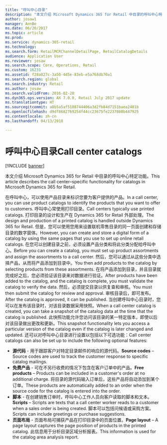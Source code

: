 ```yaml
---
title: "呼叫中心目录"
description: "本文介绍 Microsoft Dynamics 365 for Retail 中目录的呼叫中心特定功能。"
author: josaw1
manager: AnnBe
ms.date: 06/20/2017
ms.topic: article
ms.prod: 
ms.service: dynamics-365-retail
ms.technology: 
ms.search.form: RetailMCRChannelDetailPage, RetailCatalogDetails
audience: Application User
ms.reviewer: josaw
ms.search.scope: Core, Operations, Retail
ms.custom: 16231
ms.assetid: f28a827c-3a50-4d5e-83eb-e5a768db70a1
ms.search.region: global
ms.search.industry: Retail
ms.author: josaw
ms.search.validFrom: 2016-02-28
ms.dyn365.ops.version: AX 7.0.0, Retail July 2017 update
ms.translationtype: HT
ms.sourcegitcommit: a8b5a5af5108744406a3d2fb84d7151baea2481b
ms.openlocfilehash: d9df8682769254f44cc23675fe2237080b447925
ms.contentlocale: zh-cn
ms.lasthandoff: 04/13/2018

---
```


# <a name="call-center-catalogs"></a><span data-ttu-id="432f8-103">呼叫中心目录</span><span class="sxs-lookup"><span data-stu-id="432f8-103">Call center catalogs</span></span>

[!INCLUDE [banner](includes/banner.md)]

<span data-ttu-id="432f8-104">本文介绍 Microsoft Dynamics 365 for Retail 中目录的呼叫中心特定功能。</span><span class="sxs-lookup"><span data-stu-id="432f8-104">This article describes the call center–specific functionality for catalogs in Microsoft Dynamics 365 for Retail.</span></span>

<span data-ttu-id="432f8-105">在呼叫中心，可以使用产品目录来标识您要为客户提供的产品。</span><span class="sxs-lookup"><span data-stu-id="432f8-105">In a call center, you can use product catalogs to identify the products that you want to offer to customers.</span></span> <span data-ttu-id="432f8-106">呼叫中心常使用打印目录。</span><span class="sxs-lookup"><span data-stu-id="432f8-106">Call centers typically use printed catalogs.</span></span> <span data-ttu-id="432f8-107">打印目录的设计和生产在 Dynamics 365 for Retail 外部处理。</span><span class="sxs-lookup"><span data-stu-id="432f8-107">The design and production of a printed catalog is handled outside Dynamics 365 for Retail.</span></span> <span data-ttu-id="432f8-108">但是，您可以使用您用来设置联机零售目录的同一页面创建和存储目录的数字窗体。</span><span class="sxs-lookup"><span data-stu-id="432f8-108">However, you can create and store a digital form of a catalog by using the same pages that you use to set up online retail catalogs.</span></span> <span data-ttu-id="432f8-109">在您可以创建目录之前，必须设置产品分类和将此分类分配给呼叫中心。</span><span class="sxs-lookup"><span data-stu-id="432f8-109">Before you can create a catalog, you must set up product assortments and assign the assortments to a call center.</span></span> <span data-ttu-id="432f8-110">然后，您可以通过从这些分类中选择产品，从而将产品添加到目录中。</span><span class="sxs-lookup"><span data-stu-id="432f8-110">You then add products to the catalog by selecting products from these assortments.</span></span> <span data-ttu-id="432f8-111">在将产品添加到目录，并且目录就完成好之后，您必须验证该目录来对数据进行验证。</span><span class="sxs-lookup"><span data-stu-id="432f8-111">After products have been added to the catalog, and the catalog is complete, you must validate the catalog to verify the data.</span></span> <span data-ttu-id="432f8-112">然后，必须提交目录以供复查和审核。</span><span class="sxs-lookup"><span data-stu-id="432f8-112">You must then submit the catalog for review and approval.</span></span> <span data-ttu-id="432f8-113">审核目录后，即可发布。</span><span class="sxs-lookup"><span data-stu-id="432f8-113">After the catalog is approved, it can be published.</span></span> <span data-ttu-id="432f8-114">当创建呼叫中心目录时，您可以在发布该目录时，对该目录数据采用快照。</span><span class="sxs-lookup"><span data-stu-id="432f8-114">When a call center catalog is created, you can take a snapshot of the catalog data at the time that the catalog is published.</span></span> <span data-ttu-id="432f8-115">此快照功能允许您访问该目录的某一特定版本，即使以后对该目录做出更改和更新。</span><span class="sxs-lookup"><span data-stu-id="432f8-115">This snapshot functionality lets you access a particular version of the catalog even if the catalog is later changed and updated.</span></span> <span data-ttu-id="432f8-116">还可以对呼叫中心目录进行设置以包括以下可选功能：</span><span class="sxs-lookup"><span data-stu-id="432f8-116">Call center catalogs can also be set up to include the following optional features:</span></span>

-   <span data-ttu-id="432f8-117">**源代码** - 用于跟踪客户对特定目录邮件的响应的源代码。</span><span class="sxs-lookup"><span data-stu-id="432f8-117">**Source codes** – Source codes are used to track the customer response to specific catalog mailings.</span></span>
-   <span data-ttu-id="432f8-118">**免费产品** - 可在不另行收费的情况下包含在客户订单中的产品。</span><span class="sxs-lookup"><span data-stu-id="432f8-118">**Free products** – Products can be included in a customer's order at no additional charge.</span></span> <span data-ttu-id="432f8-119">将目录的源代码输入订单后，这些产品将自动添加到某个订单。</span><span class="sxs-lookup"><span data-stu-id="432f8-119">These products are automatically added to an order when the source code for the catalog is entered into the order.</span></span>
-   <span data-ttu-id="432f8-120">**脚本** - 在创建销售订单时，呼叫中心工作人员向客户读取的脚本和文本。</span><span class="sxs-lookup"><span data-stu-id="432f8-120">**Scripts** – Scripts are texts that a call center worker reads to a customer when a sales order is being created.</span></span> <span data-ttu-id="432f8-121">脚本可以包括问候语或采购方案。</span><span class="sxs-lookup"><span data-stu-id="432f8-121">Scripts can include greetings or purchase suggestions.</span></span>
-   <span data-ttu-id="432f8-122">**页面布局** - 页面布局可捕获产品在打印目录中的页面位置。</span><span class="sxs-lookup"><span data-stu-id="432f8-122">**Page layout** – A page layout captures the page position of products in the printed catalog.</span></span> <span data-ttu-id="432f8-123">此信息用于分析目录区域分析报表。</span><span class="sxs-lookup"><span data-stu-id="432f8-123">This information is used for the catalog area analysis report.</span></span>





